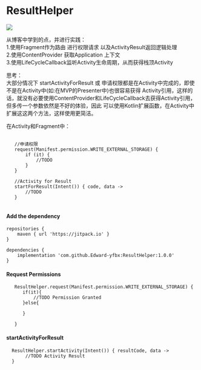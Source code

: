# ResultHelper

[![](https://img.shields.io/badge/release-1.0.0-blue.svg)](https://github.com/whimling/ResultHelper/releases)


从博客中学到的点，并进行实践：    
1.使用Fragment作为路由 进行权限请求 以及ActivityResult返回逻辑处理    
2.使用ContentProvider 获取Application 上下文    
3.使用LifeCycleCallback监听Activity生命周期，从而获得栈顶Activity    

思考：    
大部分情况下 startActivityForResult 或 申请权限都是在Activity中完成的，即使不是在Activity中(如:在MVP的Presenter中)也很容易获得
Activity引用，这样的话，就没有必要使用ContentProvider和LifeCycleCallback去获得Activity引用，但多传一个参数依然是不好的体验，因此
可以使用Kotlin扩展函数，在Activity中扩展这这两个方法，这样使用更简洁。

在Activity和Fragment中：

```

   //申请权限
   request(Manifest.permission.WRITE_EXTERNAL_STORAGE) {
       if (it) {
           //TODO
       }
   }

   //Activity for Result
   startForResult(Intent()) { code, data ->
       //TODO
   }


```





#### Add the dependency
```
repositories {
	maven { url 'https://jitpack.io' }
}
```

```
dependencies {
	implementation 'com.github.Edward-yfbx:ResultHelper:1.0.0'
}
```

#### Request Permissions
```
   ResultHelper.request(Manifest.permission.WRITE_EXTERNAL_STORAGE) {
      if(it){
          //TODO Permission Granted
      }else{

      }

   }

```

#### startActivityForResult
```
  ResultHelper.startActivity(Intent()) { resultCode, data ->
       //TODO Activity Result
  }
```
